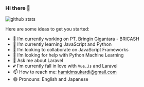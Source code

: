 ### Hi there 👋

![github stats](https://github-readme-stats.vercel.app/api?username=hamidms&show_icons=true)

Here are some ideas to get you started:

- 🔭 I’m currently working on PT. Bringin Gigantara - BRICASH
- 🌱 I’m currently learning JavaScript and Python
- 👯 I’m looking to collaborate on JavaScript Frameworks
- 🤔 I’m looking for help with Python Machine Learning
- 💬 Ask me about Laravel
- 💕 I'm currently fall in love with `Vue.Js` and Laravel
- 📫 How to reach me: hamidmsukardi@gmail.com
- 😄 Pronouns: English and Japanese
